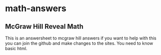 # math-answers
## McGraw Hill Reveal Math 
This is an answersheet to mcgraw hill answers if you want to help with this you can join the github and make changes to the sites.
You need to know basic html.